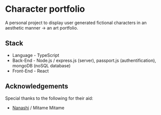 # Character portfolio

A personal project to display user generated fictional characters in an aesthetic manner -> an art portfolio.

## Stack

- Language - TypeScript
- Back-End - Node.js / express.js (server), passport.js (authentification), mongoDB (noSQL database)
- Front-End - React

## Acknowledgements

Special thanks to the following for their aid:
- [Nanashi](https://github.com/Mitame) / Mitame Mitame 